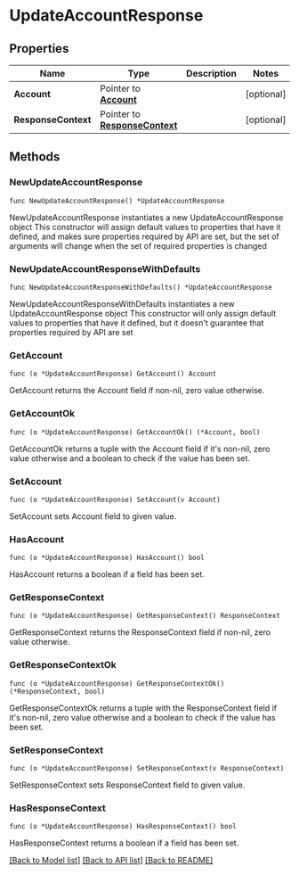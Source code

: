 # UpdateAccountResponse

## Properties

Name | Type | Description | Notes
------------ | ------------- | ------------- | -------------
**Account** | Pointer to [**Account**](Account.md) |  | [optional] 
**ResponseContext** | Pointer to [**ResponseContext**](ResponseContext.md) |  | [optional] 

## Methods

### NewUpdateAccountResponse

`func NewUpdateAccountResponse() *UpdateAccountResponse`

NewUpdateAccountResponse instantiates a new UpdateAccountResponse object
This constructor will assign default values to properties that have it defined,
and makes sure properties required by API are set, but the set of arguments
will change when the set of required properties is changed

### NewUpdateAccountResponseWithDefaults

`func NewUpdateAccountResponseWithDefaults() *UpdateAccountResponse`

NewUpdateAccountResponseWithDefaults instantiates a new UpdateAccountResponse object
This constructor will only assign default values to properties that have it defined,
but it doesn't guarantee that properties required by API are set

### GetAccount

`func (o *UpdateAccountResponse) GetAccount() Account`

GetAccount returns the Account field if non-nil, zero value otherwise.

### GetAccountOk

`func (o *UpdateAccountResponse) GetAccountOk() (*Account, bool)`

GetAccountOk returns a tuple with the Account field if it's non-nil, zero value otherwise
and a boolean to check if the value has been set.

### SetAccount

`func (o *UpdateAccountResponse) SetAccount(v Account)`

SetAccount sets Account field to given value.

### HasAccount

`func (o *UpdateAccountResponse) HasAccount() bool`

HasAccount returns a boolean if a field has been set.

### GetResponseContext

`func (o *UpdateAccountResponse) GetResponseContext() ResponseContext`

GetResponseContext returns the ResponseContext field if non-nil, zero value otherwise.

### GetResponseContextOk

`func (o *UpdateAccountResponse) GetResponseContextOk() (*ResponseContext, bool)`

GetResponseContextOk returns a tuple with the ResponseContext field if it's non-nil, zero value otherwise
and a boolean to check if the value has been set.

### SetResponseContext

`func (o *UpdateAccountResponse) SetResponseContext(v ResponseContext)`

SetResponseContext sets ResponseContext field to given value.

### HasResponseContext

`func (o *UpdateAccountResponse) HasResponseContext() bool`

HasResponseContext returns a boolean if a field has been set.


[[Back to Model list]](../README.md#documentation-for-models) [[Back to API list]](../README.md#documentation-for-api-endpoints) [[Back to README]](../README.md)


